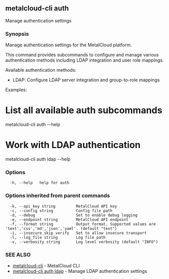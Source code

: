 ## metalcloud-cli auth

Manage authentication settings

### Synopsis

Manage authentication settings for the MetalCloud platform.

This command provides subcommands to configure and manage various authentication
methods including LDAP integration and user role mappings.

Available authentication methods:
- LDAP: Configure LDAP server integration and group-to-role mappings

Examples:
  # List all available auth subcommands
  metalcloud-cli auth --help
  
  # Work with LDAP authentication
  metalcloud-cli auth ldap --help

### Options

```
  -h, --help   help for auth
```

### Options inherited from parent commands

```
  -k, --api_key string         MetalCloud API key
  -c, --config string          Config file path
  -d, --debug                  Set to enable debug logging
  -e, --endpoint string        MetalCloud API endpoint
  -f, --format string          Output format. Supported values are 'text','csv','md','json','yaml'. (default "text")
  -i, --insecure_skip_verify   Set to allow insecure transport
  -l, --log_file string        Log file path
  -v, --verbosity string       Log level verbosity (default "INFO")
```

### SEE ALSO

* [metalcloud-cli](metalcloud-cli.md)	 - MetalCloud CLI
* [metalcloud-cli auth ldap](metalcloud-cli_auth_ldap.md)	 - Manage LDAP authentication settings

